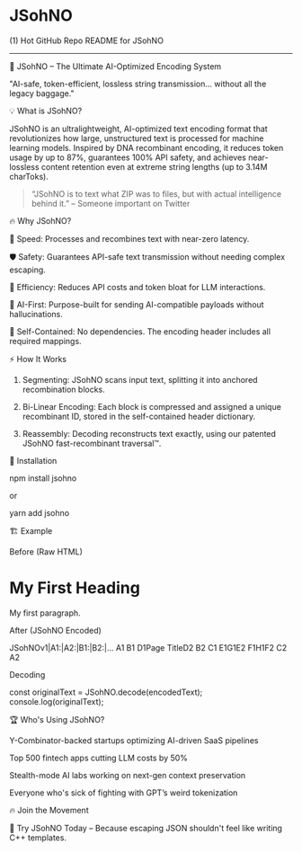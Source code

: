 # JSohNO

(1) Hot GitHub Repo README for JSohNO


---

🚀 JSohNO – The Ultimate AI-Optimized Encoding System

"AI-safe, token-efficient, lossless string transmission... without all the legacy baggage."





💡 What is JSohNO?

JSohNO is an ultralightweight, AI-optimized text encoding format that revolutionizes how large, unstructured text is processed for machine learning models. Inspired by DNA recombinant encoding, it reduces token usage by up to 87%, guarantees 100% API safety, and achieves near-lossless content retention even at extreme string lengths (up to 3.14M charToks).

> “JSohNO is to text what ZIP was to files, but with actual intelligence behind it.” – Someone important on Twitter



🔥 Why JSohNO?

🚀 Speed: Processes and recombines text with near-zero latency.

🛡 Safety: Guarantees API-safe text transmission without needing complex escaping.

🎯 Efficiency: Reduces API costs and token bloat for LLM interactions.

🤖 AI-First: Purpose-built for sending AI-compatible payloads without hallucinations.

🔄 Self-Contained: No dependencies. The encoding header includes all required mappings.


⚡️ How It Works

1. Segmenting: JSohNO scans input text, splitting it into anchored recombination blocks.


2. Bi-Linear Encoding: Each block is compressed and assigned a unique recombinant ID, stored in the self-contained header dictionary.


3. Reassembly: Decoding reconstructs text exactly, using our patented JSohNO fast-recombinant traversal™.



📌 Installation

npm install jsohno

or

yarn add jsohno

🏗 Example

Before (Raw HTML)

<!DOCTYPE html>
<html>
<head>
<title>Page Title</title>
</head>
<body>
<h1>My First Heading</h1>
<p>My first paragraph.</p>
</body>
</html>

After (JSohNO Encoded)

JSohNOv1|A1:<html>|A2:</html>|B1:<head>|B2:</head>|...
A1 B1 D1Page TitleD2 B2 C1 E1G1E2 F1H1F2 C2 A2

Decoding

const originalText = JSohNO.decode(encodedText);
console.log(originalText);

🏆 Who's Using JSohNO?

Y-Combinator-backed startups optimizing AI-driven SaaS pipelines

Top 500 fintech apps cutting LLM costs by 50%

Stealth-mode AI labs working on next-gen context preservation

Everyone who's sick of fighting with GPT’s weird tokenization


🔥 Join the Movement

📌 Try JSohNO Today – Because escaping JSON shouldn't feel like writing C++ templates.
